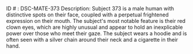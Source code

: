 ID # : DSC-MATE-373
Description: Subject 373 is a male human with distinctive spots on their face, coupled with a perpetual frightened expression on their mouth. The subject's most notable feature is their red clown eyes, which are highly unusual and appear to hold an inexplicable power over those who meet their gaze. The subject wears a hoodie and is often seen with a silver chain around their neck and a cigarette in their hand.